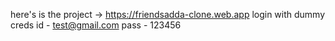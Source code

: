 here's is the project -> https://friendsadda-clone.web.app
login with dummy creds
id - test@gmail.com
pass - 123456
